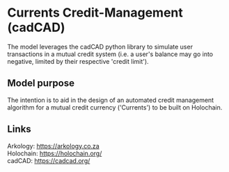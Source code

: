 # Currents Credit-Management (cadCAD)

The model leverages the cadCAD python library to simulate user transactions in a mutual credit system (i.e. a user's balance may go into negative, limited by their respective 'credit limit'). 

## Model purpose
The intention is to aid in the design of an automated credit management algorithm for a mutual credit currency ('Currents') to be built on Holochain.
 
## Links
Arkology: https://arkology.co.za <br>
Holochain: https://holochain.org/ <br>
cadCAD: https://cadcad.org/ <br>

 
 
